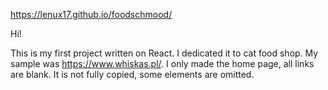 https://lenux17.github.io/foodschmood/

Hi!

This is my first project written on React. I dedicated it to cat food shop. My sample was https://www.whiskas.pl/. I
only made the home page, all links are blank. It is not fully copied, some elements are omitted.
